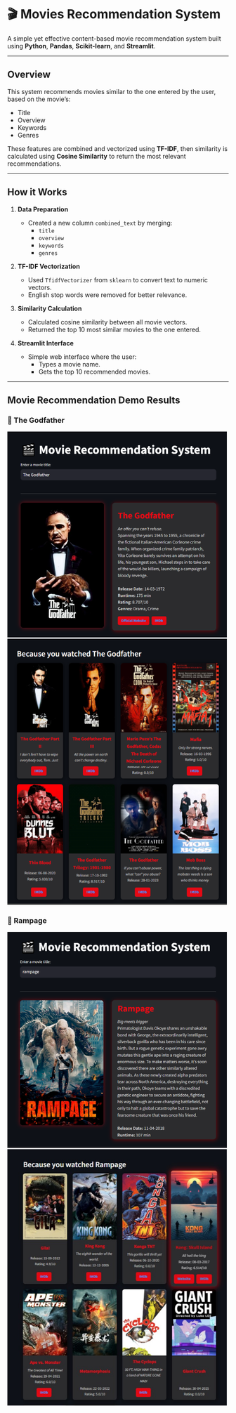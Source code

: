 # 🎬 Movies Recommendation System

A simple yet effective content-based movie recommendation system built using **Python**, **Pandas**, **Scikit-learn**, and **Streamlit**.

---

##  Overview

This system recommends movies similar to the one entered by the user, based on the movie’s:

- Title
- Overview
- Keywords
- Genres

These features are combined and vectorized using **TF-IDF**, then similarity is calculated using **Cosine Similarity** to return the most relevant recommendations.

---

##  How it Works

1. **Data Preparation**
   - Created a new column `combined_text` by merging:
     - `title`
     - `overview`
     - `keywords`
     - `genres`

2. **TF-IDF Vectorization**
   - Used `TfidfVectorizer` from `sklearn` to convert text to numeric vectors.
   - English stop words were removed for better relevance.

3. **Similarity Calculation**
   - Calculated cosine similarity between all movie vectors.
   - Returned the top 10 most similar movies to the one entered.

4. **Streamlit Interface**
   - Simple web interface where the user:
     - Types a movie name.
     - Gets the top 10 recommended movies.

---

##  Movie Recommendation Demo Results

### 🎩 The Godfather
<img src="assets/demo1.png" alt="The Godfather Demo 1" width="500"/>
<br>
<img src="assets/demo2.png" alt="The Godfather Demo 2" width="500"/>

### 🦍 Rampage
<img src="assets/img1.png" alt="Rampage Demo 1" width="500"/>
<br>
<img src="assets/img2.jpg" alt="Rampage Demo 2" width="500"/>

